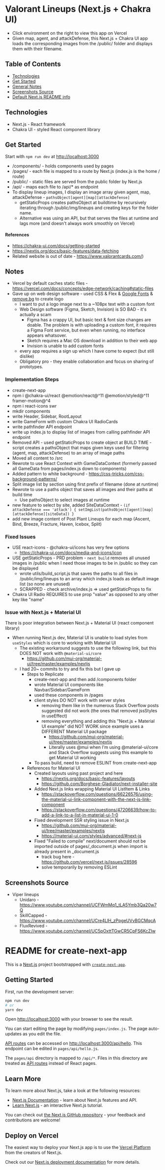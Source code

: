 # Valorant Lineups (Next.js + Chakra UI)
- Click environment on the right to view this app on Vercel
- Given map, agent, and attackDefense, this Next.js + Chakra UI app loads the corresponding images from the /public/ folder and displays them with their filename.

## Table of Contents
- [Technologies](#technologies)
- [Get Started](#get-started)
- [General Notes](#notes)
- [Screenshots Source](#screenshots-source)
- [Default Next.js README info](#readme-for-create-next-app)

## Technologies
- Next.js - React framework
- Chakra UI - styled React component library

## Get Started
Start with ```npm run dev``` at [http://localhost:3000](http://localhost:3000)
- /components/ - holds components used by pages
- /pages/ - each file is mapped to a route by Next.js (index.js is the home / route)
- /public/ - static files are served from the public folder by Next.js
- /api/ - maps each file to /api/* as endpoint
- To display lineup images, I display an image array given agent, map, attackDefense - ```pathsObject[agent][map][attackDefense]```
  - getStaticProps creates pathsObject at buildtime by recursively iterating through /public/img/lineups and creating keys for the folder name. 
  - Alternative was using an API, but that serves the files at runtime and lags more (and doesn't always work smoothly on Vercel)

#### References
- https://chakra-ui.com/docs/getting-started
- https://nextjs.org/docs/basic-features/data-fetching
- Related website is out of date - https://www.valorantcards.com/)

## Notes
- Vercel by default caches static files - https://vercel.com/docs/concepts/edge-network/caching#static-files
- Gave up on web design software - used CSS & Flex & [Google Fonts](https://fonts.google.com/) & [remove.bg](https://www.remove.bg) to create logo
  - I want to put a logo image next to a ~108px text with a custom font
  - Web Design software (Figma, Sketch, Invision) is SO BAD - it's actually a scam
    - Figma has a crappy UI, but basic text & font size changes are doable. The problem is with uploading a custom font, it requires a Figma Font service, but even when running, no interface appears whatsover.
    - Sketch requires a Mac OS download in addition to their web app
    - Invision is unable to add custom fonts
  - every app requires a sign up which I have come to expect (but still dislike)
  - Obligatory pro - they enable collaboration and focus on sharing of prototypes.

### Implementation Steps
- create-next-app
- npm i @chakra-ui/react @emotion/react@^11 @emotion/styled@^11 framer-motion@^4
- npm i react-icons swr
- mkdir components
- write Header, Sidebar, RootLayout
- write GameForm with custom Chakra UI RadioCards
- write pathfinder API endpoint
- write up index.js to display list of images from calling pathfinder API endpoint
- Removed API - used getStaticProps to create object at BUILD TIME - script creates a pathsObject that maps given keys used for filtering (agent, map, attackDefense) to an array of image paths
- Moved all content to /src
- Rewrote to use React Context with GameDataContext (formerly passed all GameData from pages/index.js down to components)
- Added pattern to white background - https://css-tricks.com/css-background-patterns/
- Split image list by section using first prefix of filename (done at runtime)
- Rewrote to use a paths object that saves all images and their paths at build time
  - Use pathsObject to select images at runtime
- new feature to select by site, added SiteDataContext - ```(if attackDefense === 'attack') { setImgList(pathsObject[agent][map][attackDefense][siteData]) }```
- add new image content of Post Plant Lineups for each map (Ascent, Bind, Breeze, Fracture, Haven, Icebox, Split)

### Fixed Issues
- USE react-icons - @chakra-ui/icons has very few options
  - https://chakra-ui.com/docs/media-and-icons/icon
- USE getStaticProps - PRD problem - ```next build``` removes all unused images in /public when I need those images to be in /public so they can be displayed
  - wrote utils/build_script.js that saves the paths to all files in /public/img/lineups to an array which index.js loads as default image list (so none are unused)
  - SCRAPPED - check archive/index.js => used getStaticProps to fix
- Chakra UI Radio REQUIRES to use prop "value" as opposed to any other key like "name"

### Issue with Next.js + Material UI
There is poor integration between Next.js + Material UI (react component library)
- When running Next.js dev, Material UI is unable to load styles from ```useStyles``` which is core to working with Material UI
  - The existing workaround suggests to use the following link, but this DOES NOT work with ```@material-ui/core```
    - https://github.com/mui-org/material-ui/tree/master/examples/nextjs
  - I had 20~ commits to try and fix this but I gave up
    - Steps to Replicate
      - create-next-app and then add /components folder
      - wrote Material UI components like Navbar/Sidebar/GameForm
      - used these components in /pages
      - client styles DO NOT work with server styles
        - removing them like in the numerous Stack Overflow posts suggested did not work (the ones that removed jssStyles in useEffect)
        - removing everything and adding this "Next.js + Material UI example" did NOT WORK since example uses a DIFFERENT Material UI package
          - https://github.com/mui-org/material-ui/tree/master/examples/nextjs
          - Literally uses @mui when I'm using @material-ui/core and Stack Overflow suggests using this example to get Material UI working
      - To pass build, need to remove ESLINT from create-next-app
    - References for Material UI
      - Created layouts using past project and here
        - https://nextjs.org/docs/basic-features/layouts
        - https://github.com/Borghese-Gladiator/next-installer-site
      - Added Next.js links wrapping Material UI ListItem & Links
        - https://stackoverflow.com/questions/66226576/using-the-material-ui-link-component-with-the-next-js-link-component
        - https://stackoverflow.com/questions/47206639/how-to-add-a-link-to-a-list-in-material-ui-1-0
      - Fixed development SSR styling issue in Next.js
        - https://github.com/mui-org/material-ui/tree/master/examples/nextjs
        - https://material-ui.com/styles/advanced/#next-js
      - Fixed "Failed to compile" next/document should not be imported outside of pages/_document.js when import is already present in _document.js
        - track bug here - https://github.com/vercel/next.js/issues/28596
        - solve temporarily by removing ESLint

## Screenshots Source
- Viper lineups
  - Unidaro - https://www.youtube.com/channel/UCFWmMq1_tLA5Ymb3Qa20w7Q
  - SkillCapped - https://www.youtube.com/channel/UCre4LlH_zPpgeUVvBGCMqcA
  - FluxRevived - https://www.youtube.com/channel/UC5pOxttTGwCR5CpFS6KcZIw

# README for create-next-app
This is a [Next.js](https://nextjs.org/) project bootstrapped with [`create-next-app`](https://github.com/vercel/next.js/tree/canary/packages/create-next-app).

## Getting Started

First, run the development server:

```bash
npm run dev
# or
yarn dev
```

Open [http://localhost:3000](http://localhost:3000) with your browser to see the result.

You can start editing the page by modifying `pages/index.js`. The page auto-updates as you edit the file.

[API routes](https://nextjs.org/docs/api-routes/introduction) can be accessed on [http://localhost:3000/api/hello](http://localhost:3000/api/hello). This endpoint can be edited in `pages/api/hello.js`.

The `pages/api` directory is mapped to `/api/*`. Files in this directory are treated as [API routes](https://nextjs.org/docs/api-routes/introduction) instead of React pages.

## Learn More

To learn more about Next.js, take a look at the following resources:

- [Next.js Documentation](https://nextjs.org/docs) - learn about Next.js features and API.
- [Learn Next.js](https://nextjs.org/learn) - an interactive Next.js tutorial.

You can check out [the Next.js GitHub repository](https://github.com/vercel/next.js/) - your feedback and contributions are welcome!

## Deploy on Vercel

The easiest way to deploy your Next.js app is to use the [Vercel Platform](https://vercel.com/new?utm_medium=default-template&filter=next.js&utm_source=create-next-app&utm_campaign=create-next-app-readme) from the creators of Next.js.

Check out our [Next.js deployment documentation](https://nextjs.org/docs/deployment) for more details.
